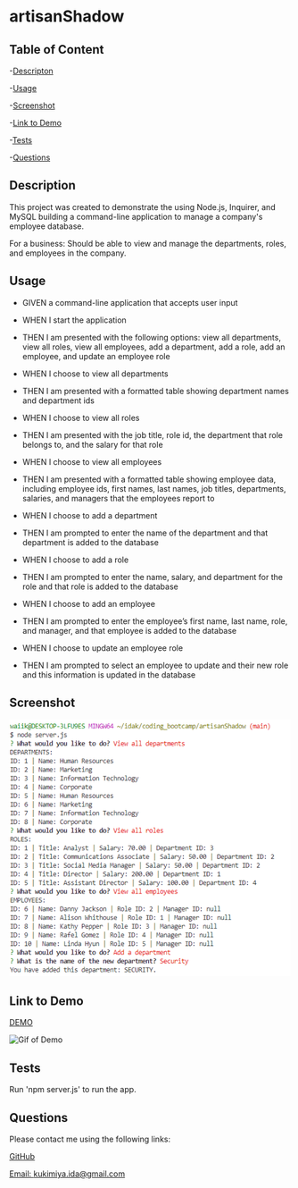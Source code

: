 # artisanShadow

## Table of Content

-[Descripton](#description)

-[Usage](#usage)

-[Screenshot](#screenshot)

-[Link to Demo](#link-to-demo)

-[Tests](#tests)

-[Questions](#questions)

## Description

This project was created to demonstrate the using Node.js, Inquirer, and MySQL building a command-line application to manage a company's employee database.

For a business: Should be able to view and manage the departments, roles, and employees in the company.

## Usage

* GIVEN a command-line application that accepts user input

* WHEN I start the application

* THEN I am presented with the following options: view all departments, view all roles, view all employees, add a department, add a role, add an employee, and update an employee role

* WHEN I choose to view all departments

* THEN I am presented with a formatted table showing department names and department ids

* WHEN I choose to view all roles

* THEN I am presented with the job title, role id, the department that role belongs to, and the salary for that role

* WHEN I choose to view all employees

* THEN I am presented with a formatted table showing employee data, including employee ids, first names, last names, job titles, departments, salaries, and managers that the employees report to

* WHEN I choose to add a department

* THEN I am prompted to enter the name of the department and that department is added to the database

* WHEN I choose to add a role

* THEN I am prompted to enter the name, salary, and department for the role and that role is added to the database

* WHEN I choose to add an employee

* THEN I am prompted to enter the employee’s first name, last name, role, and manager, and that employee is added to the database

* WHEN I choose to update an employee role

* THEN I am prompted to select an employee to update and their new role and this information is updated in the database

## Screenshot

![screenshot of project](./assets/image/Picture1.png)

## Link to Demo

[DEMO]("https://drive.google.com/file/d/19hDXqvLaWoxErwre1oTdz-linrM3_gR5/view")

![Gif of Demo](./assets/GIF/artisanShadow.gif)

## Tests

Run 'npm server.js' to run the app.

## Questions

  Please contact me using the following links:

  [GitHub](https://github.com/https://github.com/idakukimiya)

  [Email: kukimiya.ida@gmail.com](mailto:kukimiya.ida@gmail.com)

